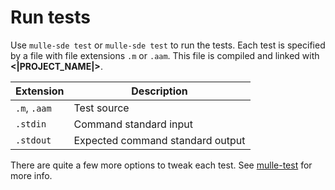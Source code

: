 # Run tests

Use `mulle-sde test` or `mulle-sde test` to run the tests. Each test is
specified by a file with file extensions `.m` or `.aam`. This file
is compiled and linked with **<|PROJECT_NAME|>**.

Extension    | Description
-------------|-------------------------
`.m`, `.aam` | Test source
`.stdin`     | Command standard input
`.stdout`    | Expected command standard output


There are quite a few more options to tweak each test. 
See [mulle-test](//github.com/mulle-sde/mulle-test) for more info.
